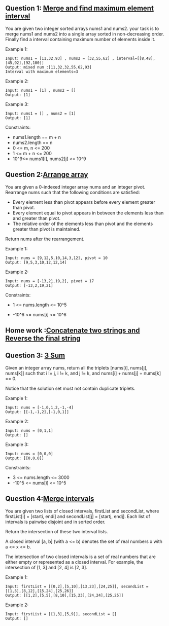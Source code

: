 ## Question 1: [Merge and find maximum element interval](https://www.geeksforgeeks.org/merge-two-sorted-arrays/)

You are given two integer sorted arrays nums1 and nums2. your task is to merge nums1 and nums2 into a single array sorted in non-decreasing order. Finally find a interval containing maximum number of elements inside it.

Example 1:
```
Input: nums1 = [11,32,93] , nums2 = [32,55,62] , interval=[[8,48], [45,92],[92,100]]
Output: mixed num :[11,32,32,55,62,93] 
Interval with maximum elements=3
```
Example 2:
```
Input: nums1 = [1] , nums2 = []
Output: [1]
```
Example 3:
```
Input: nums1 = [] , nums2 = [1]
Output: [1]
```

Constraints:

- nums1.length == m + n
- nums2.length == n
- 0 <= m, n <= 200
- 1 <= m + n <= 200
- 10^9<= nums1[i], nums2[j] <= 10^9

## Question 2:[Arrange array](https://leetcode.com/problems/partition-array-according-to-given-pivot/description/)

You are given a 0-indexed integer array nums and an integer pivot. Rearrange nums such that the following conditions are satisfied:
- Every element less than pivot appears before every element greater than pivot.
- Every element equal to pivot appears in between the elements less than and greater than pivot.
- The relative order of the elements less than pivot and the elements greater than pivot is maintained.

Return nums after the rearrangement.


Example 1:
```
Input: nums = [9,12,5,10,14,3,12], pivot = 10
Output: [9,5,3,10,12,12,14]
```

Example 2:
```
Input: nums = [-13,21,19,2], pivot = 17
Output: [-13,2,19,21]
```

Constraints:

- 1 <= nums.length <= 10^5

- -10^6 <= nums[i] <= 10^6


## Home work :[Concatenate two strings and Reverse the final string]()


## Question 3: [3 Sum](https://leetcode.com/problems/3sum/description/)


Given an integer array nums, return all the triplets [nums[i], nums[j], nums[k]] such that i != j, i != k, and j != k, and nums[i] + nums[j] + nums[k] == 0.

Notice that the solution set must not contain duplicate triplets.

 

Example 1:
```
Input: nums = [-1,0,1,2,-1,-4]
Output: [[-1,-1,2],[-1,0,1]]
```

Example 2:
```
Input: nums = [0,1,1]
Output: []
```

Example 3:
```
Input: nums = [0,0,0]
Output: [[0,0,0]]
```

Constraints:

- 3 <= nums.length <= 3000
- -10^5 <= nums[i] <= 10^5


## Question 4:[Merge intervals](https://leetcode.com/problems/interval-list-intersections/description/)


You are given two lists of closed intervals, firstList and secondList, where firstList[i] = [starti, endi] and secondList[j] = [startj, endj]. Each list of intervals is pairwise disjoint and in sorted order.

Return the intersection of these two interval lists.

A closed interval [a, b] (with a <= b) denotes the set of real numbers x with a <= x <= b.

The intersection of two closed intervals is a set of real numbers that are either empty or represented as a closed interval. For example, the intersection of [1, 3] and [2, 4] is [2, 3].

Example 1:
```
Input: firstList = [[0,2],[5,10],[13,23],[24,25]], secondList = [[1,5],[8,12],[15,24],[25,26]]
Output: [[1,2],[5,5],[8,10],[15,23],[24,24],[25,25]]
```

Example 2:
```
Input: firstList = [[1,3],[5,9]], secondList = []
Output: []
```
